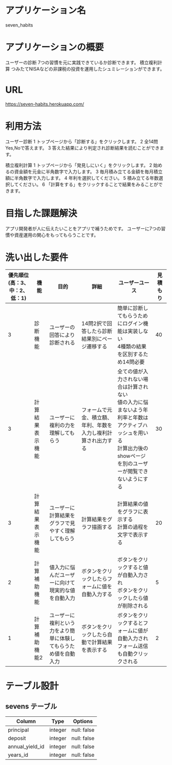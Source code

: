 # アプリケーション名
seven_habits

# アプリケーションの概要
ユーザーの診断 7つの習慣を元に実践できているか診断できます。
積立複利計算 つみたてNISAなどの非課税の投資を運用したシュミレーションができます。

# URL
https://seven-habits.herokuapp.com/

# 利用方法
ユーザー診断
1 トップページから「診断する」をクリックします。
2 全14問Yes,Noで答えます。
3 答えた結果により判定され診断結果を読むことができます。

積立複利計算
1 トップページから「発見しにいく」をクリックします。
2 始めるの資金額を元金に半角数字で入力します。
3 毎月積み立てる金額を毎月積立額に半角数字で入力します。
4 年利を選択してください。
5 積み立てる年数選択してください。
6 「計算をする」をクリックすることで結果をみることができます。

# 目指した課題解決
アプリ開発者が人に伝えたいことをアプリで補うためです。
ユーザーに7つの習慣や資産運用の関心をもってもらうことです。

# 洗い出した要件

| 優先順位 (高：3、中：2、低：1) | 機能            | 目的                                                  | 詳細                                                 | ユーザーユース                                        | 見積もり |
| ------------------ | ------------- | ----------------------------------------------------- | --------------------------------------------------- | --------------------------------------------------- | ------ |
|                  3 | 診断機能        | ユーザーの回答により診断される                            | 14問2択で回答したら診断結果別にページ遷移する               | 簡単に診断してもらうためにログイン機能は実装しない<br>4種類の結果を区別するため14問必要 | 40 |
|                  3 | 計算結果表示機能 | ユーザーに複利の力を理解してもらう                         | フォームで元金、積立額、年利、年数を入力し複利計算され出力する | 全ての値が入力されない場合は計算されない<br>値の入力に悩まないよう年利率と年数はアクティブハッシュを用いる<br>計算出力後のshowページを別のユーザーが閲覧できないようにする | 30     |
|                  3 | 計算結果表示機能 | ユーザーに計算結果をグラフで見やすく理解してもらう            | 計算結果をグラフ描画する                                 | 計算結果の値をグラフに表示する<br>計算の過程を文字で表示する  | 20     |
|                  2 | 計算補助機能    | 値入力に悩んだユーザーに向けて現実的な値を自動入力             | ボタンをクリックしたらフォームに値を自動入力する             | ボタンをクリックすると値が自動入力され<br>ボタンをクリックしたら値が削除される | 5      |
|                  1 | 計算補助機能2   | ユーザーに複利という力をより簡単に体験してもらうため値を自動入力 | ボタンをクリックしたら自動で計算結果を表示する               | ボタンをクリックするとフォームに値が自動入力され<br>フォーム送信も自動クリックされる | 2      |

# テーブル設計

## sevens テーブル

| Column          | Type       | Options                        |
| --------------- | ---------- | ------------------------------ |
| principal       | integer    | null: false                    |
| deposit         | integer    | null: false                    |
| annual_yield_id | integer    | null: false                    |
| years_id        | integer    | null: false                    |
